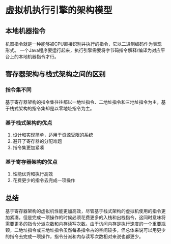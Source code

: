 # 虚拟机执行引擎的架构模型

## 本地机器指令
机器指令就是一种能够被CPU直接识别并执行的指令，它以二进制编码作为表现形式。
一个Java程序要运行起来，执行引擎需要将字节码指令解释/编译为对应平台上的本地机器指令才行。

## 寄存器架构与栈式架构之间的区别

### 指令集不同
基于寄存器架构的指令集往往都以一地址指令、二地址指令和三地址指令为主，基于栈式架构的指令集却是以零地址指令为主。

### 基于栈式架构的优点
1. 设计和实现简单，适用于资源受限的系统
2. 避开了寄存器的分配难题
3. 指令集更加紧凑

### 基于寄存器架构的优点
1. 性能优秀和执行高效
2. 花费更少的指令去完成一项操作

## 总结

基于寄存器架构的虚拟机性能更加高效，尽管基于栈式架构的虚拟机使用的指令更加紧凑，但是完成一项操作的时候必须花费更多的入栈和出栈指令，这同时意味将需要更多的指令分派次数和内存读写次数。由于访问内存是执行速度的一个重要瓶颈，二地址指令或三地址指令虽然每条指令占的空间较多，但总体来说可以用更少的指令去完成一项操作，指令分派和内存读写次数相对来说也都更少。
